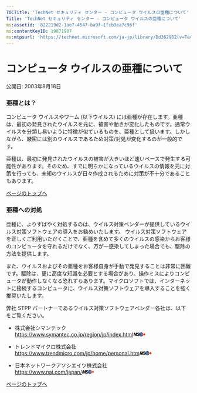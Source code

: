 ```yaml
---
TOCTitle: 'TechNet セキュリティ センター - コンピュータ ウイルスの亜種について'
Title: 'TechNet セキュリティ センター - コンピュータ ウイルスの亜種について'
ms:assetid: '822219d2-1ae7-4547-ba9f-1fcb9ea7c96f'
ms:contentKeyID: 19871907
ms:mtpsurl: 'https://technet.microsoft.com/ja-jp/library/Dd362962(v=TechNet.10)'
---
```


コンピュータ ウイルスの亜種について
===================================

公開日: 2003年8月18日

### 亜種とは？

コンピュータ ウイルスやワーム (以下ウイルス) には亜種が存在します。亜種は、最初の発見されたウイルスを元に、被害や動きが変化したものです。通常ウイルスを分類し易いように特徴が似ているものを、亜種として扱います。しかしながら、厳密には別のウイルスであるため対策/対処が変化するのが一般的です。

亜種は、最初に発見されたウイルスの被害が大きいほど速いペースで発生する可能性があります。そのため、すでに明らかになっているウイルスの情報を元に対策を行っても、未知のウイルスが日々作成されるために対策が不十分であることもあります。

[](#mainsection)[ページのトップへ](#mainsection)

### 亜種への対処

亜種に、よりすばやく対処するのは、ウイルス対策ベンダーが提供しているウイルス対策ソフトウェアの導入をお勧めいたします。 ウイルス対策ソフトウェアを正しくご利用いただくことで、亜種を含めて多くのウイルスの感染からお客様のコンピュータを守れるだけでなく、万が一感染してしまった場合でも、駆除の方法を提供します。

また、ウイルスおよびその亜種をお客様自身が手動で発見することは非常に困難です。駆除は、更に高度な知識を必要とする場合があり、操作ミスによりコンピュータが動作しなくなる恐れすらあります。マイクロソフトでは、インターネットに接続するコンピュータに、ウイルス対策ソフトウェアを導入することを強く推奨いたします。

弊社 STPP パートナーであるウイルス対策ソフトウェアベンダー各社は、以下をご覧ください。

-   株式会社シマンテック   
    <https://www.symantec.co.jp/region/jp/index.html>![](images/Dd362962.leave-ms(ja-jp,TechNet.10).gif)


-   トレンドマイクロ株式会社   
    <https://www.trendmicro.com/jp/home/personal.htm>![](images/Dd362962.leave-ms(ja-jp,TechNet.10).gif)


-   日本ネットワークアソシエイツ株式会社   
    <https://www.nai.com/japan/>![](images/Dd362962.leave-ms(ja-jp,TechNet.10).gif)



[](#mainsection)[ページのトップへ](#mainsection)
